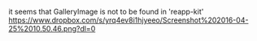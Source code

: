it seems that GalleryImage is not to be found in 'reapp-kit'
https://www.dropbox.com/s/yrq4ev8i1hjyeeo/Screenshot%202016-04-25%2010.50.46.png?dl=0